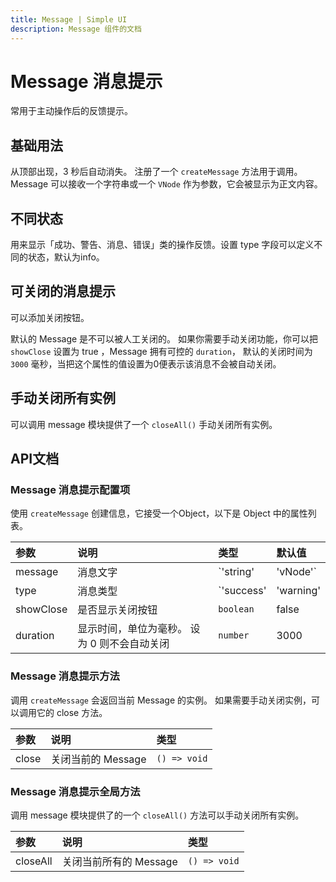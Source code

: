 ```yaml
---
title: Message | Simple UI
description: Message 组件的文档
---
```


# Message 消息提示
常用于主动操作后的反馈提示。

## 基础用法
从顶部出现，3 秒后自动消失。 注册了一个 `createMessage` 方法用于调用。 Message 可以接收一个字符串或一个 `VNode` 作为参数，它会被显示为正文内容。

<preview path="../demo/Message/Basic.vue" title="基础用法" description="Message 组件的基础用法"></preview>

## 不同状态
用来显示「成功、警告、消息、错误」类的操作反馈。设置 type 字段可以定义不同的状态，默认为info。

<preview path="../demo/Message/Type.vue" title="不同状态" description="Message 组件的不同状态"></preview>

## 可关闭的消息提示
可以添加关闭按钮。

默认的 Message 是不可以被人工关闭的。 如果你需要手动关闭功能，你可以把 `showClose` 设置为 true ，Message 拥有可控的 `duration`， 默认的关闭时间为 `3000` 毫秒，当把这个属性的值设置为0便表示该消息不会被自动关闭。

<preview path="../demo/Message/Duration.vue" title="可关闭的消息提示" description="Message 组件的可关闭的消息提示"></preview>

## 手动关闭所有实例
可以调用 message 模块提供了一个 `closeAll()` 手动关闭所有实例。

<preview path="../demo/Message/closeAll.vue" title="手动关闭所有实例" description="Message 组件的手动关闭所有实例"></preview>

## API文档

### Message 消息提示配置项
使用 `createMessage` 创建信息，它接受一个Object，以下是 Object 中的属性列表。

| 参数      | 说明                                         | 类型                                       | 默认值 |
| :-------- | :------------------------------------------- | :----------------------------------------- | :----- |
| message   | 消息文字                                     | `'string' | 'vNode'`                       |        |
| type      | 消息类型                                     | `'success' | 'warning' |'info' | 'danger'` | `info` |
| showClose | 是否显示关闭按钮                             | `boolean`                                  | false  |
| duration  | 显示时间，单位为毫秒。 设为 0 则不会自动关闭 | `number`                                   | 3000   |

### Message 消息提示方法
调用 `createMessage` 会返回当前 Message 的实例。 如果需要手动关闭实例，可以调用它的 close 方法。

| 参数  | 说明               | 类型         |
| :---- | :----------------- | :----------- |
| close | 关闭当前的 Message | `() => void` |

### Message 消息提示全局方法
调用 message 模块提供了的一个 `closeAll()` 方法可以手动关闭所有实例。

| 参数     | 说明                   | 类型         |
| :------- | :--------------------- | :----------- |
| closeAll | 关闭当前所有的 Message | `() => void` |
